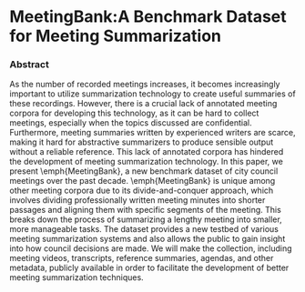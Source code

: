 # MeetingBank:A Benchmark Dataset for Meeting Summarization
### Abstract
As the number of recorded meetings increases, it becomes increasingly important to utilize summarization technology to create useful summaries of these recordings. However, there is a crucial lack of annotated meeting corpora for developing this technology, as it can be hard to collect meetings, especially when the topics discussed are confidential. Furthermore, meeting summaries written by experienced writers are scarce, making it hard for abstractive summarizers to produce sensible output without a reliable reference. This lack of annotated corpora has hindered the development of meeting summarization technology. In this paper, we present \emph{MeetingBank}, a new benchmark dataset of city council meetings over the past decade. \emph{MeetingBank} is unique among other meeting corpora due to its divide-and-conquer approach, which involves dividing professionally written meeting minutes into shorter passages and aligning them with specific segments of the meeting. This breaks down the process of summarizing a lengthy meeting into smaller, more manageable tasks. The dataset provides a new testbed of various meeting summarization systems and also allows the public to gain insight into how council decisions are made. We will make the collection, including meeting videos, transcripts, reference summaries, agendas, and other metadata, publicly available in order to facilitate the development of better meeting summarization techniques.

